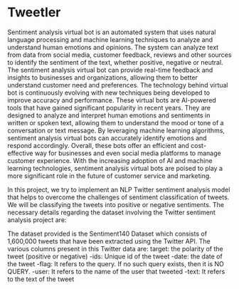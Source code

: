 # Tweetler
 Sentiment analysis virtual bot is an automated system that uses natural language processing and machine learning techniques to analyze and understand human emotions and opinions. The system can analyze text from data from social media, customer feedback, reviews and other sources to identify the sentiment of the text, whether positive, negative or neutral. The sentiment analysis virtual bot can provide real-time feedback and insights to businesses and organizations, allowing them to better understand customer need and preferences. The technology behind virtual bot is continuously evolving with new techniques being developed to improve accuracy and performance. These virtual bots are AI-powered tools that have gained significant popularity in recent years. They are designed to analyze and interpret human emotions and sentiments in written or spoken text, allowing them to understand the mood or tone of a conversation or text message. By leveraging machine learning algorithms, sentiment analysis virtual bots can accurately identify emotions and respond accordingly. Overall, these bots offer an efficient and cost-effective way for businesses and even social media platforms to manage customer experience. With the increasing adoption of AI and machine learning technologies, sentiment analysis virtual bots are poised to play a more significant role in the future of customer service and marketing.

 In this project, we try to implement an NLP Twitter sentiment analysis model that helps to overcome the challenges of sentiment classification of tweets. We will be classifying the tweets into positive or negative sentiments. The necessary details regarding the dataset involving the Twitter sentiment analysis project are:
 
The dataset provided is the Sentiment140 Dataset which consists of 1,600,000 tweets that have been extracted using the Twitter API. The various columns present in this Twitter data are:
target: the polarity of the tweet (positive or negative)
-ids: Unique id of the tweet
-date: the date of the tweet
-flag: It refers to the query. If no such query exists, then it is NO QUERY.
-user: It refers to the name of the user that tweeted
-text: It refers to the text of the tweet
